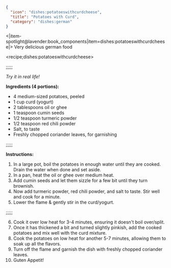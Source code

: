 ```json
{
  "icon": "dishes:potatoeswithcurdcheese",
  "title": "Potatoes with Curd",
  "category": "dishes:german"
}
```

<|item-spotlight@lavender:book_components|item=dishes:potatoeswithcurdcheese|>
Very delicious german food

<recipe;dishes:potatoeswithcurdcheese>

;;;;;

*Try it in real life!*

**Ingredients (4 portions):**

- 4 medium-sized potatoes, peeled
- 1 cup curd (yogurt)
- 2 tablespoons oil or ghee
- 1 teaspoon cumin seeds
- 1/2 teaspoon turmeric powder
- 1/2 teaspoon red chili powder
- Salt, to taste
- Freshly chopped coriander leaves, for garnishing

;;;;;

**Instructions:**
1. In a large pot, boil the potatoes in enough water until they are cooked. Drain the water when done and set aside.
2. In a pan, heat the oil or ghee over medium heat.
3. Add cumin seeds and let them sizzle for a few bit until they turn brownish.
4. Now add turmeric powder, red chili powder, and salt to taste. Stir well and cook for a minute.
5. Lower the flame & gently stir in the curd/yogurt. 

;;;;;

6. Cook it over low heat for 3-4 minutes, ensuring it doesn't boil over/split.
7. Once it has thickened a bit and turned slightly pinkish, add the cooked potatoes and mix well with the curd mixture.
8. Cook the potatoes on low heat for another 5-7 minutes, allowing them to soak up all the flavors. 
9. Turn off the flame and garnish the dish with freshly chopped coriander leaves.
10. Guten Appetit!